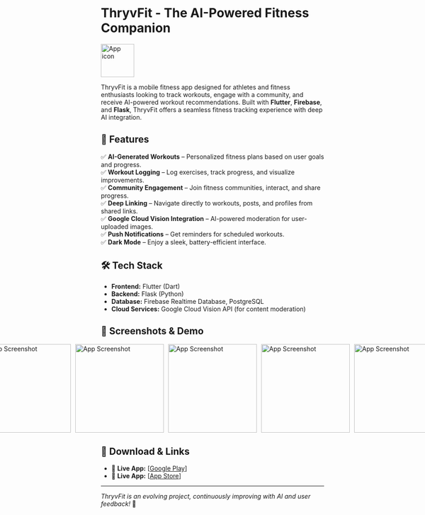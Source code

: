# ThryvFit - The AI-Powered Fitness Companion

<img src="https://i.imgur.com/l8K5V1s.png" alt="App icon" width="75"/>

ThryvFit is a mobile fitness app designed for athletes and fitness enthusiasts looking to track workouts, engage with a community, and receive AI-powered workout recommendations. Built with **Flutter**, **Firebase**, and **Flask**, ThryvFit offers a seamless fitness tracking experience with deep AI integration.

## 🚀 Features
✅ **AI-Generated Workouts** – Personalized fitness plans based on user goals and progress.  
✅ **Workout Logging** – Log exercises, track progress, and visualize improvements.  
✅ **Community Engagement** – Join fitness communities, interact, and share progress.  
✅ **Deep Linking** – Navigate directly to workouts, posts, and profiles from shared links.  
✅ **Google Cloud Vision Integration** – AI-powered moderation for user-uploaded images.  
✅ **Push Notifications** – Get reminders for scheduled workouts.  
✅ **Dark Mode** – Enjoy a sleek, battery-efficient interface.  

## 🛠 Tech Stack
- **Frontend:** Flutter (Dart)  
- **Backend:** Flask (Python)  
- **Database:** Firebase Realtime Database, PostgreSQL  
- **Cloud Services:** Google Cloud Vision API (for content moderation)  

## 📸 Screenshots & Demo
<div style="display: flex; justify-content: center; gap: 10px;">
    <img src="https://i.imgur.com/JddYq03.png" alt="App Screenshot" width="200"/>
    <img src="https://i.imgur.com/rQXuq2f.png" alt="App Screenshot" width="200"/>
    <img src="https://i.imgur.com/ThHViwS.png" alt="App Screenshot" width="200"/>
    <img src="https://i.imgur.com/KY72lze.png" alt="App Screenshot" width="200"/>
    <img src="https://i.imgur.com/Gzq7W74.mp4" alt="App Screenshot" width="200"/>
</div>

## 📲 Download & Links
- 📱 **Live App:** [[Google Play](https://play.google.com/store/apps/details?id=com.thryvfit.app&pli=1)]
- 📱 **Live App:** [[App Store](https://apps.apple.com/ca/app/thryvfit/id6740348787)]

---

_ThryvFit is an evolving project, continuously improving with AI and user feedback!_ 🚀

